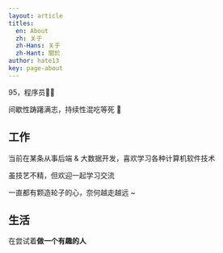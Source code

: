 ```yaml
---
layout: article
titles:
  en: About
  zh: 关于
  zh-Hans: 关于
  zh-Hant: 關於
author: hate13
key: page-about
---
```


95，程序员👨‍💻‍

间歇性踌躇满志，持续性混吃等死 🤭

## 工作

当前在某条从事后端 & 大数据开发，喜欢学习各种计算机软件技术

虽技艺不精，但欢迎一起学习交流

一直都有颗造轮子的心，奈何越走越远 ~

## 生活

在尝试着**做一个有趣的人**

